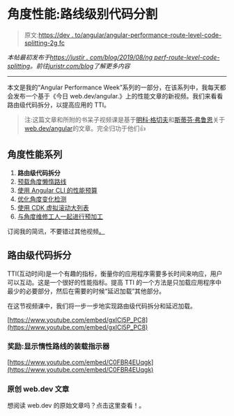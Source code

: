 # 角度性能:路线级别代码分割

> 原文:[https://dev . to/angular/angular-performance-route-level-code-splitting-2g fc](https://dev.to/angular/angular-performance-route-level-code-splitting-2gfc)

*本帖最初发布于[https://justir . com/blog/2019/08/ng perf-route-level-code-splitting](https://juristr.com/blog/2019/08/ngperf-route-level-code-splitting)。前往[juristr.com/blog](https://juristr.com/blog)了解更多内容*

* * *

本文是我的“Angular Performance Week”系列的一部分，在该系列中，我每天都会发布一个基于《今日 web.dev/angular.》上的性能文章的新视频。我们来看看路由级代码拆分，以提高应用的 TTI。

> 注:这篇文章和所附的书呆子视频课是基于[明科·格切夫](https://twitter.com/mgechev)和[斯蒂芬·弗鲁恩](https://twitter.com/stephenfluin)关于[web.dev/angular](https://web.dev/angular)的文章。完全归功于他们👍

## [](#angular-performance-series)角度性能系列

1.  **路由级代码拆分**
2.  [预载角度懒惰路线](https://juristr.com/blog/2019/08/ngperf-preloading-lazy-routes)
3.  [使用 Angular CLI 的性能预算](https://juristr.com/blog/2019/08/ngperf-setting-performance-budgets/)
4.  [优化角度变化检测](https://juristr.com/blog/2019/08/ngperf-optimize-change-detection/)
5.  [使用 CDK 虚拟滚动大列表](https://juristr.com/blog/2019/08/ngperf-virtual-scrolling-cdk/)
6.  [与角度维修工人一起进行预加工](https://juristr.com/blog/2019/08/ngperf-precaching-serviceworker)

订阅我的简讯，不要错过其他视频[。](https://juristr.com/newsletter)

## [](#route-level-code-splitting)路由级代码拆分

TTI(互动时间)是一个有趣的指标，衡量你的应用程序需要多长时间来响应，用户可以互动。这是一个很好的性能指标。提高 TTI 的一个方法是只加载应用程序中最少的必要部分，然后在需要的时候“延迟加载”其他部分。

在这节视频课中，我们将一步一步地实现路由级代码拆分和延迟加载。

[https://www.youtube.com/embed/gxlCl5P_PC8](https://www.youtube.com/embed/gxlCl5P_PC8)

### [](#bonus-showing-a-loading-indicator-for-lazy-routes)奖励:显示惰性路线的装载指示器

[https://www.youtube.com/embed/C0FBR4EUqgk](https://www.youtube.com/embed/C0FBR4EUqgk)

### [](#original-webdev-article)原创 web.dev 文章

想阅读 web.dev 的原始文章吗？点击这里查看！。